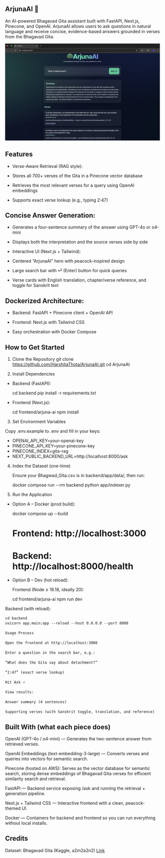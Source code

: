 ## ArjunaAI 🦚

An AI-powered Bhagavad Gita assistant built with FastAPI, Next.js, Pinecone, and OpenAI. ArjunaAI allows users to ask questions in natural language and receive concise, evidence-based answers grounded in verses from the Bhagavad Gita.

![Current UI](UIpic.png)

## Features

- Verse-Aware Retrieval (RAG style):

-  Stores all 700+ verses of the Gita in a Pinecone vector database

- Retrieves the most relevant verses for a query using OpenAI embeddings

- Supports exact verse lookup (e.g., typing 2:47)

## Concise Answer Generation:

- Generates a four-sentence summary of the answer using GPT-4o or o4-mini

- Displays both the interpretation and the source verses side by side

- Interactive UI (Next.js + Tailwind):

- Centered “ArjunaAI” hero with peacock-inspired design

- Large search bar with ⏎ (Enter) button for quick queries

- Verse cards with English translation, chapter/verse reference, and toggle for Sanskrit text

## Dockerized Architecture:

- Backend: FastAPI + Pinecone client + OpenAI API

- Frontend: Next.js with Tailwind CSS

- Easy orchestration with Docker Compose

## How to Get Started
1. Clone the Repository
git clone https://github.com/HarshitaThota/ArjunaAI.git
cd ArjunaAI

2. Install Dependencies

- Backend (FastAPI):

    cd backend
    pip install -r requirements.txt


- Frontend (Next.js):

    cd frontend/arjuna-ai
    npm install

3. Set Environment Variables

Copy .env.example to .env and fill in your keys:

- OPENAI_API_KEY=your-openai-key 
- PINECONE_API_KEY=your-pinecone-key 
- PINECONE_INDEX=gita-rag 
- NEXT_PUBLIC_BACKEND_URL=http://localhost:8000/ask

4. Index the Dataset (one-time)

    Ensure your Bhagwad_Gita.csv is in backend/app/data/, then run:

    docker compose run --rm backend python app/indexer.py

5. Run the Application

- Option A – Docker (prod build):

    docker compose up --build
    # Frontend: http://localhost:3000
    # Backend:  http://localhost:8000/health


- Option B – Dev (hot reload):

    Frontend (Node ≥ 18.18, ideally 20):

    cd frontend/arjuna-ai
    npm run dev


Backend (with reload):

    cd backend
    uvicorn app.main:app --reload --host 0.0.0.0 --port 8000

    Usage Process

    Open the frontend at http://localhost:3000

    Enter a question in the search bar, e.g.:

    “What does the Gita say about detachment?”

    “2:47” (exact verse lookup)

    Hit Ask ⏎

    View results:

    Answer summary (4 sentences)

    Supporting verses (with Sanskrit toggle, translation, and reference)

## Built With (what each piece does)

OpenAI (GPT-4o / o4-mini) — Generates the two-sentence answer from retrieved verses.

OpenAI Embeddings (text-embedding-3-large) — Converts verses and queries into vectors for semantic search.

Pinecone (hosted on AWS): Serves as the vector database for semantic search, storing dense embeddings of Bhagavad Gita verses for efficient similarity search and retrieval.

FastAPI — Backend service exposing /ask and running the retrieval + generation pipeline.

Next.js + Tailwind CSS — Interactive frontend with a clean, peacock-themed UI.

Docker — Containers for backend and frontend so you can run everything without local installs.


## Credits

Dataset: Bhagavad Gita (Kaggle, a2m2a2n2) 
[Link](https://www.kaggle.com/datasets/a2m2a2n2/bhagwad-gita-dataset)